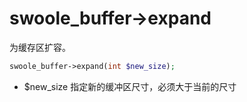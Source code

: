 # swoole_buffer->expand

为缓存区扩容。
```php
swoole_buffer->expand(int $new_size);
```
* $new_size 指定新的缓冲区尺寸，必须大于当前的尺寸
